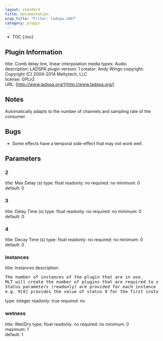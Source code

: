 ```yaml
---
layout: standard
title: Documentation
wrap_title: "Filter: ladspa.1887"
category: plugin
---
```

* TOC
{:toc}

## Plugin Information

title: Comb delay line, linear interpolation
media types:
Audio  
description: LADSPA plugin
version: 1
creator: Andy Wingo <wingo at pobox dot com>
copyright: Copyright (C) 2004-2014 Meltytech, LLC  
license: GPLv2  
URL: [http://www.ladspa.org/](http://www.ladspa.org/)  

## Notes

Automatically adapts to the number of channels and sampling rate of the consumer.

## Bugs

* Some effects have a temporal side-effect that may not work well.


## Parameters

### 2

title: Max Delay (s)  type: float
readonly: no
required: no
minimum: 0  
default: 0  

### 3

title: Delay Time (s)  type: float
readonly: no
required: no
minimum: 0  
default: 0  

### 4

title: Decay Time (s)  type: float
readonly: no
required: no
minimum: 0  
default: 0  

### instances

title: Instances  description:
<pre>
The number of instances of the plugin that are in use.
MLT will create the number of plugins that are required to support the number of audio channels.
Status parameters (readonly) are provided for each instance and are accessed by specifying the instance number after the identifier (starting at zero).
e.g. 9[0] provides the value of status 9 for the first instance.
</pre>
type: integer
readonly: true
required: no

### wetness

title: Wet/Dry  type: float
readonly: no
required: no
minimum: 0  
maximum: 1  
default: 1  

